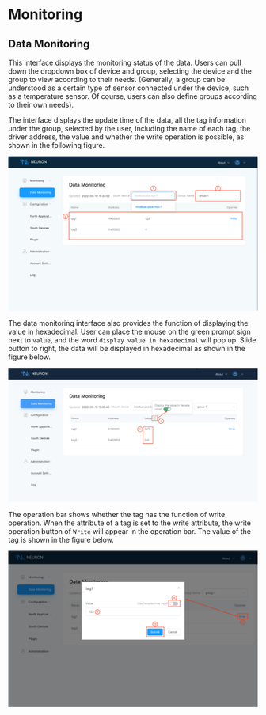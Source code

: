 # Monitoring

## Data Monitoring

This interface displays the monitoring status of the data. Users can pull down the dropdown box of device and group, selecting the device and the group to view according to their needs. (Generally, a group can be understood as a certain type of sensor connected under the device, such as a temperature sensor. Of course, users can also define groups according to their own needs).

The interface displays the update time of the data, all the tag information under the group, selected by the user, including the name of each tag, the driver address, the value and whether the write operation is possible, as shown in the following figure.

![data-monitoring](../assets/data-monitoring.png)

The data monitoring interface also provides the function of displaying the value in hexadecimal. User can place the mouse on the green prompt sign next to `value`, and the word `display value in hexadecimal` will pop up. Slide button to right, the data will be displayed in hexadecimal as shown in the figure below.

![hex](../assets/hex.png)

The operation bar shows whether the tag has the function of write operation. When the attribute of a tag is set to the write attribute, the write operation button of `Write` will appear in the operation bar. The value of the tag is shown in the figure below.

![write](../assets/write.png)
